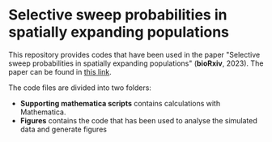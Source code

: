 # Selective sweep probabilities in spatially expanding populations
 
This repository provides codes that have been used in the paper "Selective sweep probabilities in spatially expanding populations" (**bioRxiv**, 2023). The paper can be found in [this link](https://doi.org/10.1101/2023.11.27.568915).

The code files are divided into two folders:
- **Supporting mathematica scripts** contains calculations with Mathematica.
- **Figures**  contains the code that has been used to analyse the simulated data and generate figures
